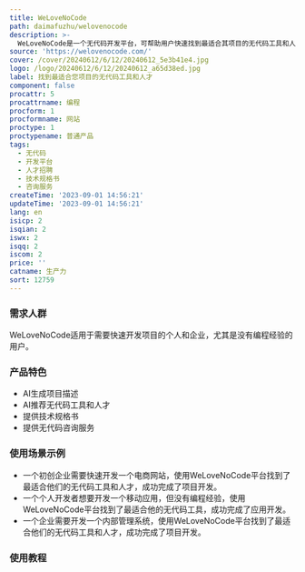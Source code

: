 ```yaml
---
title: WeLoveNoCode
path: daimafuzhu/welovenocode
description: >-
  WeLoveNoCode是一个无代码开发平台，可帮助用户快速找到最适合其项目的无代码工具和人才。该平台提供了AI生成项目描述、技术规格书、推荐无代码工具和人才等功能，帮助用户快速完成项目开发。WeLoveNoCode拥有超过100个无代码工具，包括Adalo、Glide、Bubble、Webflow等，用户可以根据自己的需求选择最适合的工具。
source: 'https://welovenocode.com/'
cover: /cover/20240612/6/12/20240612_5e3b41e4.jpg
logo: /logo/20240612/6/12/20240612_a65d38ed.jpg
label: 找到最适合您项目的无代码工具和人才
component: false
procattr: 5
procattrname: 编程
procform: 1
procformname: 网站
proctype: 1
proctypename: 普通产品
tags:
  - 无代码
  - 开发平台
  - 人才招聘
  - 技术规格书
  - 咨询服务
createTime: '2023-09-01 14:56:21'
updateTime: '2023-09-01 14:56:21'
lang: en
isicp: 2
isqian: 2
iswx: 2
isqq: 2
iscom: 2
price: ''
catname: 生产力
sort: 12759
---
```




### 需求人群
WeLoveNoCode适用于需要快速开发项目的个人和企业，尤其是没有编程经验的用户。

### 产品特色
- AI生成项目描述
- AI推荐无代码工具和人才
- 提供技术规格书
- 提供无代码咨询服务

### 使用场景示例
- 一个初创企业需要快速开发一个电商网站，使用WeLoveNoCode平台找到了最适合他们的无代码工具和人才，成功完成了项目开发。
- 一个个人开发者想要开发一个移动应用，但没有编程经验，使用WeLoveNoCode平台找到了最适合他的无代码工具，成功完成了应用开发。
- 一个企业需要开发一个内部管理系统，使用WeLoveNoCode平台找到了最适合他们的无代码工具和人才，成功完成了项目开发。

### 使用教程


  
